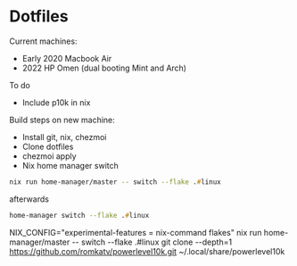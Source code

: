 # Dotfiles

Current machines:
- Early 2020 Macbook Air
- 2022 HP Omen (dual booting Mint and Arch)

To do
- Include p10k in nix

Build steps on new machine:
- Install git, nix, chezmoi
- Clone dotfiles
- chezmoi apply
- Nix home manager switch

```zsh
nix run home-manager/master -- switch --flake .#linux
```

afterwards
```zsh
home-manager switch --flake .#linux
```
NIX_CONFIG="experimental-features = nix-command flakes" nix run home-manager/master -- switch --flake .#linux
git clone --depth=1 https://github.com/romkatv/powerlevel10k.git ~/.local/share/powerlevel10k

